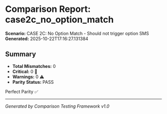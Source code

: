 # Comparison Report: case2c_no_option_match
**Scenario:** CASE 2C: No Option Match - Should not trigger option SMS
**Generated:** 2025-10-22T17:16:27.131384

## Summary
- **Total Mismatches:** 0
- **Critical:** 0 🚨
- **Warnings:** 0 ⚠️
- **Parity Status:** PASS

Perfect Parity ✅

---
*Generated by Comparison Testing Framework v1.0*